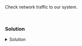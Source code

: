 Check network traffic to our system.





<br>

### Solution
<details>
<summary>Solution</summary>

Check network throughput to your system for 20 seconds
```plain
ifstat 2 10
```{{exec}}

Note: There is very little traffic (in size) into or out of your system.

Do a tcpdump to inspect the actual traffic into your system. Capture 1000 packets against your enp1s0 interface.

```plain
tcpdump -ni enp1s0 -s0 -c 1000
```{{exec}}

Let's generate a .pcap file that can be used by wireshark to inspect traffic. (We don't have wireshark on this system)

```plain
for i in `seq 1 5`; do ping -c 10 www.google.com & done; tcpdump -ni enp1s0 -s0 -c 200 -w `hostname`.pcap
```{{exec}}

Verify the size and creation of the file.
```plain
ls -lh /root/ubuntu.pcap
```

</details>